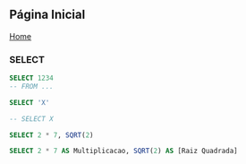 ## Página Inicial

[Home](index.md)


### SELECT

```sql
SELECT 1234
-- FROM ...

SELECT 'X'

-- SELECT X

SELECT 2 * 7, SQRT(2)

SELECT 2 * 7 AS Multiplicacao, SQRT(2) AS [Raiz Quadrada]
```
